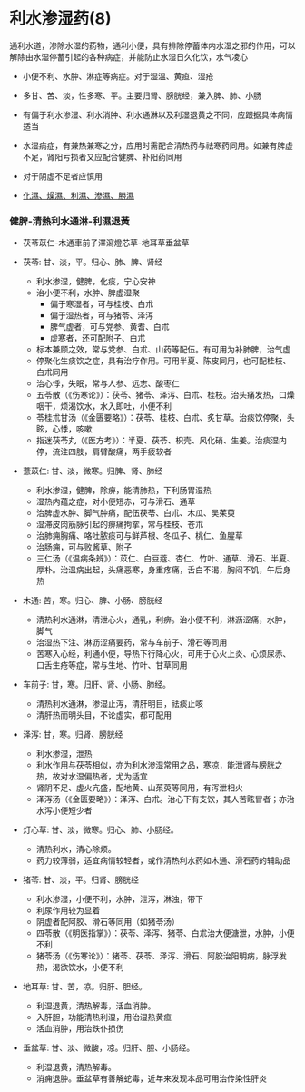 # 利水渗湿药(8)
通利水道，渗除水湿的药物，通利小便，具有排除停蓄体内水湿之邪的作用，可以解除由水湿停蓄引起的各种病症，并能防止水湿日久化饮，水气凌心

- 小便不利、水肿、淋症等病症。对于湿温、黄疸、湿疮
- 多甘、苦、淡，性多寒、平。主要归肾、膀胱经，兼入脾、肺、小肠
- 有偏于利水渗湿、利水消肿、利水通淋以及利湿退黄之不同，应跟据具体病情适当
- 水湿病症，有兼热兼寒之分，应用时需配合清热药与祛寒药同用。如兼有脾虚不足，肾阳亏损者又应配合健脾、补阳药同用
- 对于阴虚不足者应慎用

- [化濕、燥濕、利濕、滲濕、勝濕](https://kknews.cc/zh-tw/health/bq26gb6.html)

### 健脾-清熱利水通淋-利濕退黃
- 茯苓苡仁-木通車前子澤瀉燈芯草-地耳草垂盆草

- 茯苓: 甘、淡，平。归心、肺、脾、肾经
  - 利水渗湿，健脾，化痰，宁心安神
  - 治小便不利，水肿、脾虚湿聚
    - 偏于寒湿者，可与桂枝、白朮
    - 偏于湿热者，可与猪苓、泽泻
    - 脾气虚者，可与党参、黄耆、白朮
    - 虚寒者，还可配附子、白朮
  - 标本兼顾之效，常与党参、白朮、山药等配伍。有可用为补肺脾，治气虚
  - 停聚化生痰饮之症，具有治疗作用。可用半夏、陈皮同用，也可配桂枝、白朮同用
  - 治心悸，失眠，常与人参、远志、酸枣仁
  - 五苓散（《伤寒论》）：茯苓、猪苓、泽泻、白朮、桂枝。治头痛发热，口燥咽干，烦渴饮水，水入即吐，小便不利
  - 苓桂朮甘汤（《金匮要略》）：茯苓、桂枝、白朮、炙甘草。治痰饮停聚，头眩，心悸，咳嗽
  - 指迷茯苓丸（《医方考》）：半夏、茯苓、枳壳、风化硝、生姜。治痰湿内停，流注四肢，肩臂酸痛，两手疲软者
- 薏苡仁: 甘、淡，微寒。归脾、肾、肺经
  - 利水渗湿，健脾，除痹，能清肺热，下利肠胃湿热
  - 湿热内蕴之症，对小便短赤，可与滑石、通草
  - 治脾虚水肿、脚气肿痛，配伍茯苓、白朮、木瓜、吴茱萸
  - 湿滞皮肉筋脉引起的痹痛拘挛，常与桂枝、苍朮
  - 治肺痈胸痛、咯吐脓痰可与鲜芦根、冬瓜子、桃仁、鱼腥草
  - 治肠痈，可与败酱草、附子
  - 三仁汤（《温病条辨》）：苡仁、白豆蔻、杏仁、竹叶、通草、滑石、半夏、厚朴。治温病出起，头痛恶寒，身重疼痛，舌白不渴，胸闷不饥，午后身热
- 木通: 苦，寒。归心、脾、小肠、膀胱经
  - 清热利水通淋，清泄心火，通乳，利痹。治小便不利，淋沥涩痛，水肿，脚气
  - 治湿热下注、淋沥涩痛要药，常与车前子、滑石等同用
  - 苦寒入心经，利通小便，导热下行降心火，可用于心火上炎、心烦尿赤、口舌生疮等症，常与生地、竹叶、甘草同用
- 车前子: 甘，寒。归肝、肾、小肠、肺经。
  - 清热利水通淋，渗湿止泻，清肝明目，祛痰止咳
  - 清肝热而明头目，不论虚实，都可配用
- 泽泻: 甘，寒。归肾、膀胱经
  - 利水渗湿，泄热
  - 利水作用与茯苓相似，亦为利水渗湿常用之品，寒凉，能泄肾与膀胱之热，故对水湿偏热者，尤为适宜
  - 肾阴不足、虚火亢盛，配地黄、山茱萸等同用，有泻泄相火
  - 泽泻汤（《金匮要略》）：泽泻、白朮。治心下有支饮，其人苦眩冒者；亦治水泻小便短少者
- 灯心草: 甘、淡，微寒。归心、肺、小肠经。
  - 清热利水，清心除烦。
  - 药力较薄弱，适宜病情较轻者，或作清热利水药如木通、滑石药的辅助品
- 猪苓: 甘、淡，平。归肾、膀胱经
  - 利水渗湿，小便不利，水肿，泄泻，淋浊，带下
  - 利尿作用较为显着
  - 阴虚者配阿胶、滑石等同用（如猪苓汤）
  - 四苓散（《明医指掌》）：茯苓、泽泻、猪苓、白朮治大便溏泄，水肿，小便不利
  - 猪苓汤（《伤寒论》）：猪苓、茯苓、泽泻、滑石、阿胶治阳明病，脉浮发热，渴欲饮水，小便不利
- 地耳草: 甘、苦，凉。归肝、胆经。
  - 利湿退黄，清热解毒，活血消肿。
  - 入肝胆，功能清热利湿，用治湿热黄疸
  - 活血消肿，用治跌仆损伤
- 垂盆草: 甘、淡、微酸，凉。归肝、胆、小肠经。
  - 利湿退黄，清热解毒。
  - 消痈退肿。垂盆草有善解蛇毒，近年来发现本品可用治传染性肝炎

